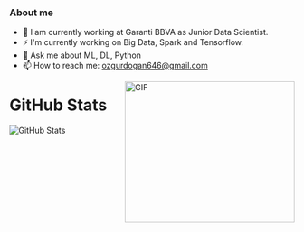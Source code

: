 ### About me

- 🔭 I am currently working at Garanti BBVA as Junior Data Scientist.
- ⚡ I'm currently working on Big Data, Spark and Tensorflow.
- 💬 Ask me about ML, DL, Python
- 📫 How to reach me: ozgurdogan646@gmail.com

<img align="right" alt="GIF" src="https://i2.wp.com/i.giphy.com/media/gfAwiNg7857sVYomLY/giphy-downsized.gif?w=770&ssl=1" width="300" height="250" />


<h1>GitHub Stats</h1>
<p><img src="https://github-readme-stats.vercel.app/api?username=ozgurdogan646&amp;show_icons=true" alt="GitHub Stats"></p>
